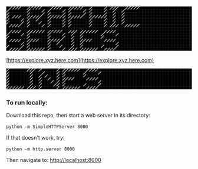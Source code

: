 ![GRAPHIC SERIES](https://raw.githubusercontent.com/sensescape/xyz-grid-dark/master/images/grid-title5.png)

[https://explore.xyz.here.com](https://explore.xyz.here.com)

![GRAPHIC SERIES](https://raw.githubusercontent.com/sensescape/xyz-grid-dark/master/images/grid-title6.png)

### To run locally:

Download this repo, then start a web server in its directory:

    python -m SimpleHTTPServer 8000
    
If that doesn't work, try:

    python -m http.server 8000
    
Then navigate to: [http://localhost:8000](http://localhost:8000)

